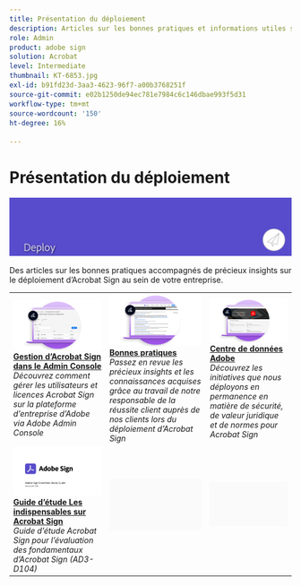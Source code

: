 ```yaml
---
title: Présentation du déploiement
description: Articles sur les bonnes pratiques et informations utiles sur le déploiement d’Acrobat Sign
role: Admin
product: adobe sign
solution: Acrobat
level: Intermediate
thumbnail: KT-6853.jpg
exl-id: b91fd23d-3aa3-4623-96f7-a00b3768251f
source-git-commit: e02b1250de94ec781e7984c6c146dbae993f5d31
workflow-type: tm+mt
source-wordcount: '150'
ht-degree: 16%

---
```


# Présentation du déploiement

![Image de déploiement Sign](assets/Hero-Deploy.png)

Des articles sur les bonnes pratiques accompagnés de précieux insights sur le déploiement d’Acrobat Sign au sein de votre entreprise.

<table style="table-layout:fixed">
<tr>
  <td>
    <a href="https://helpx.adobe.com/fr/enterprise/using/adobe-sign-for-enterprise.html" target="_blank">
      <img alt="Admin Console" src="assets/Deploy_Admin.png" />
    </a>
    <div>
    <a href="https://helpx.adobe.com/enterprise/using/adobe-sign-for-enterprise.html" target="_blank"><strong>Gestion d’Acrobat Sign dans le Admin Console</strong></a>
    </div>
    <em>Découvrez comment gérer les utilisateurs et licences Acrobat Sign sur la plateforme d’entreprise d’Adobe via Adobe Admin Console</em>
    <br>
  </td>
  <td>
    <a href="https://helpx.adobe.com/fr/sign/using/adobe-sign-training-best-practice.html" target="_blank">
      <img alt="Bonnes pratiques" src="assets/Deploy_BP.png" />
    </a>
    <div>
    <a href="https://helpx.adobe.com/sign/using/adobe-sign-training-best-practice.html" target="_blank"><strong>Bonnes pratiques</strong></a>
    </div>
    <em>Passez en revue les précieux insights et les connaissances acquises grâce au travail de notre responsable de la réussite client auprès de nos clients lors du déploiement d’Acrobat Sign</em>
    <br>
  </td>  
  <td>
    <a href="https://www.adobe.com/trust/document-cloud-security.html" target="_blank">
      <img alt="Centre de données Adobe" src="assets/Deploy_Trust.png" />
    </a>
    <div>
    <a href="https://www.adobe.com/trust/document-cloud-security.html" target="_blank"><strong>Centre de données Adobe</strong></a>
    </div>
    <em>Découvrez les initiatives que nous déployons en permanence en matière de sécurité, de valeur juridique et de normes pour Acrobat Sign</em>
    <br>
  </td>
</tr>
<tr>
  <td>
    <a href="assets/SignStudyGuide.pdf">
      <img alt="Guide d’étude Les indispensables sur Acrobat Sign" src="assets/SignStudyGuide.png" />
    </a>
    <div>
    <a href="assets/SignStudyGuide.pdf"><strong>Guide d’étude Les indispensables sur Acrobat Sign</strong></a>
    </div>
    <em>Guide d’étude Acrobat Sign pour l’évaluation des fondamentaux d’Acrobat Sign (AD3-D104)</em>
    <br>
  </td>
  <td>
    <img alt="Espaceur" src="assets/Grayspacer.png" />
    <div>
    <br>
  </td>
  <td>
    <img alt="Espaceur" src="assets/Grayspacer.png" />
    <div>
    <br>
  </td>
</tr>
</table>
